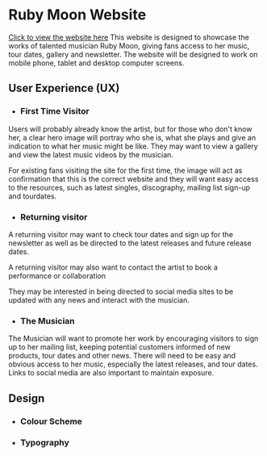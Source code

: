 # Ruby Moon Website
[Click to view the website here](https://github.com/Cintakins/Ruby-Moon.git)
This website is designed to showcase the works of talented musician Ruby Moon, giving fans access to her music, tour dates, gallery and newsletter. The website will be designed to work on mobile phone, tablet and desktop computer screens.
## User Experience (UX)
- ### First Time Visitor
Users will probably already know the artist, but for those who don't know her, a clear hero image will portray who she is, what she plays and give an indication to what her music might be like. They may want to view a gallery and view the latest music videos by the musician.

For existing fans visiting the site for the first time, the image will act as confirmation that this is the correct website and they will want easy access to the resources, such as latest singles, discography, mailing list sign-up and tourdates.
- ### Returning visitor
A returning visitor may want to check tour dates and sign up for the newsletter as well as be directed to the latest releases and future release dates.

A returning visitor may also want to contact the artist to book a performance or collaboration

They may be interested in being directed to social media sites to be updated with any news and interact with the musician.

- ### The Musician
The Musician will want to promote her work by encouraging visitors to sign up to her mailing list, keeping potential customers informed of new products, tour dates and other news. There will need to be easy and obvious access to her music, especially the latest releases, and tour dates. Links to social media are also important to maintain exposure.

## Design
- ### Colour Scheme
- ### Typography